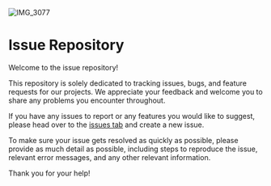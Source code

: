 ![IMG_3077](https://user-images.githubusercontent.com/65931801/223632469-5769e250-f4ba-48ae-9e25-82542cd7fb25.png)

# Issue Repository

Welcome to the issue repository! 

This repository is solely dedicated to tracking issues, bugs, and feature requests for our projects. We appreciate your feedback and welcome you to share any problems you encounter throughout.

If you have any issues to report or any features you would like to suggest, please head over to the [issues tab](https://github.com/RPDND-Development/IssueTracker/issues) and create a new issue. 

To make sure your issue gets resolved as quickly as possible, please provide as much detail as possible, including steps to reproduce the issue, relevant error messages, and any other relevant information.

Thank you for your help!
